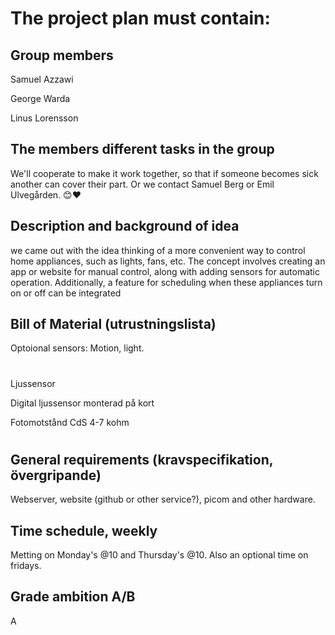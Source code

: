 # The project plan must contain:

## Group members
Samuel Azzawi

George Warda

Linus Lorensson

## The members different tasks in the group
We'll cooperate to make it work together, so that if someone becomes sick another can cover their part.
Or we contact Samuel Berg or Emil Ulvegården. 😊❤️

## Description and background of idea
we came out with the idea thinking of a more convenient way to control home appliances, such as lights, fans, etc. The concept involves creating an app or website for manual control, along with adding sensors for automatic operation. Additionally, a feature for scheduling when these appliances turn on or off can be integrated


## Bill of Material (utrustningslista)
Optoional sensors:
Motion, light.

#
Ljussensor

Digital ljussensor monterad på kort

Fotomotstånd CdS 4-7 kohm
#

## General requirements (kravspecifikation, övergripande)
Webserver, website (github or other service?), picom and other hardware.

## Time schedule, weekly
Metting on Monday's @10 and Thursday's @10. Also an optional time on fridays.

## Grade ambition A/B

A
